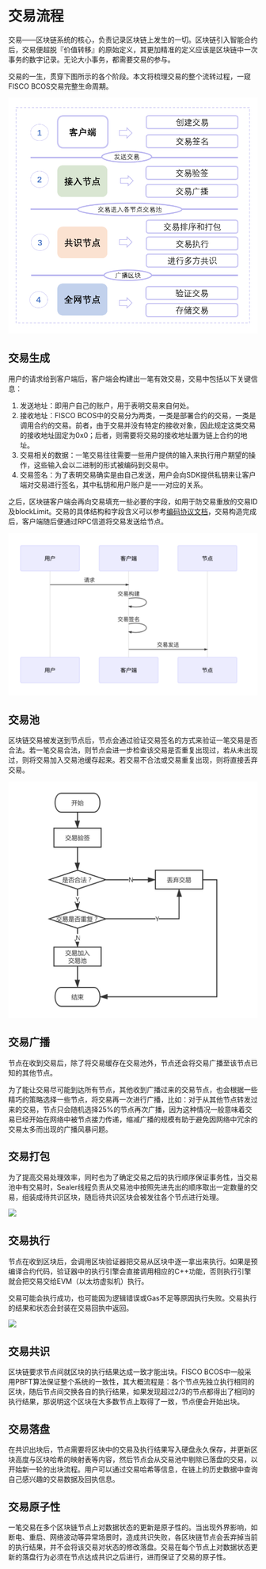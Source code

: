 # 交易流程

交易——区块链系统的核心，负责记录区块链上发生的一切。区块链引入智能合约后，交易便超脱『价值转移』的原始定义，其更加精准的定义应该是区块链中一次事务的数字记录。无论大小事务，都需要交易的参与。

交易的一生，贯穿下图所示的各个阶段。本文将梳理交易的整个流转过程，一窥FISCO BCOS交易完整生命周期。

![](../../images/design/transaction_lifetime/IMG_5188.PNG)
## 交易生成

用户的请求给到客户端后，客户端会构建出一笔有效交易，交易中包括以下关键信息：

1. 发送地址：即用户自己的账户，用于表明交易来自何处。
2. 接收地址：FISCO BCOS中的交易分为两类，一类是部署合约的交易，一类是调用合约的交易。前者，由于交易并没有特定的接收对象，因此规定这类交易的接收地址固定为0x0；后者，则需要将交易的接收地址置为链上合约的地址。
3. 交易相关的数据：一笔交易往往需要一些用户提供的输入来执行用户期望的操作，这些输入会以二进制的形式被编码到交易中。
4. 交易签名：为了表明交易确实是由自己发送，用户会向SDK提供私钥来让客户端对交易进行签名，其中私钥和用户账户是一一对应的关系。

之后，区块链客户端会再向交易填充一些必要的字段，如用于防交易重放的交易ID及blockLimit。交易的具体结构和字段含义可以参考[编码协议文档](./protocol_description.md)，交易构造完成后，客户端随后便通过RPC信道将交易发送给节点。

![](../../images/design/transaction_lifetime/IMG_5189.PNG)

## 交易池

区块链交易被发送到节点后，节点会通过验证交易签名的方式来验证一笔交易是否合法。若一笔交易合法，则节点会进一步检查该交易是否重复出现过，若从未出现过，则将交易加入交易池缓存起来。若交易不合法或交易重复出现，则将直接丢弃交易。

![](../../images/design/transaction_lifetime/IMG_5190.PNG)

## 交易广播

节点在收到交易后，除了将交易缓存在交易池外，节点还会将交易广播至该节点已知的其他节点。

为了能让交易尽可能到达所有节点，其他收到广播过来的交易节点，也会根据一些精巧的策略选择一些节点，将交易再一次进行广播，比如：对于从其他节点转发过来的交易，节点只会随机选择25%的节点再次广播，因为这种情况一般意味着交易已经开始在网络中被节点接力传递，缩减广播的规模有助于避免因网络中冗余的交易太多而出现的广播风暴问题。

## 交易打包

为了提高交易处理效率，同时也为了确定交易之后的执行顺序保证事务性，当交易池中有交易时，Sealer线程负责从交易池中按照先进先出的顺序取出一定数量的交易，组装成待共识区块，随后待共识区块会被发往各个节点进行处理。

![](../../images/design/transaction_lifetime/IMG_5191.PNG)

## 交易执行

节点在收到区块后，会调用区块验证器把交易从区块中逐一拿出来执行。如果是预编译合约代码，验证器中的执行引擎会直接调用相应的C++功能，否则执行引擎就会把交易交给EVM（以太坊虚拟机）执行。

交易可能会执行成功，也可能因为逻辑错误或Gas不足等原因执行失败。交易执行的结果和状态会封装在交易回执中返回。

![](../../images/design/transaction_lifetime/IMG_5192.PNG)

## 交易共识

区块链要求节点间就区块的执行结果达成一致才能出块。FISCO BCOS中一般采用PBFT算法保证整个系统的一致性，其大概流程是：各个节点先独立执行相同的区块，随后节点间交换各自的执行结果，如果发现超过2/3的节点都得出了相同的执行结果，那说明这个区块在大多数节点上取得了一致，节点便会开始出块。

## 交易落盘

在共识出块后，节点需要将区块中的交易及执行结果写入硬盘永久保存，并更新区块高度与区块哈希的映射表等内容，然后节点会从交易池中剔除已落盘的交易，以开始新一轮的出块流程。用户可以通过交易哈希等信息，在链上的历史数据中查询自己感兴趣的交易数据及回执信息。

## 交易原子性

一笔交易在多个区块链节点上对数据状态的更新是原子性的。当出现外界影响，如断电、重启、网络波动等异常场景时，造成共识失败，各区块链节点会丢弃掉当前的执行结果，并不会将该交易对状态的修改落盘。交易在每个节点上对数据状态更新的落盘行为必须在节点达成共识之后进行，进而保证了交易的原子性。